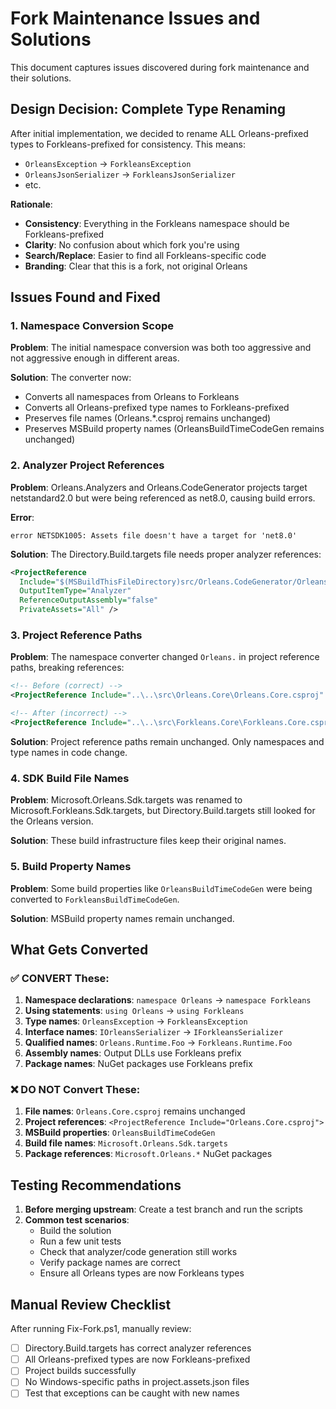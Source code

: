 # Fork Maintenance Issues and Solutions

This document captures issues discovered during fork maintenance and their solutions.

## Design Decision: Complete Type Renaming

After initial implementation, we decided to rename ALL Orleans-prefixed types to Forkleans-prefixed for consistency. This means:
- `OrleansException` → `ForkleansException`
- `OrleansJsonSerializer` → `ForkleansJsonSerializer`
- etc.

**Rationale**: 
- **Consistency**: Everything in the Forkleans namespace should be Forkleans-prefixed
- **Clarity**: No confusion about which fork you're using
- **Search/Replace**: Easier to find all Forkleans-specific code
- **Branding**: Clear that this is a fork, not original Orleans

## Issues Found and Fixed

### 1. Namespace Conversion Scope

**Problem**: The initial namespace conversion was both too aggressive and not aggressive enough in different areas.

**Solution**: The converter now:
- Converts all namespaces from Orleans to Forkleans
- Converts all Orleans-prefixed type names to Forkleans-prefixed
- Preserves file names (Orleans.*.csproj remains unchanged)
- Preserves MSBuild property names (OrleansBuildTimeCodeGen remains unchanged)

### 2. Analyzer Project References

**Problem**: Orleans.Analyzers and Orleans.CodeGenerator projects target netstandard2.0 but were being referenced as net8.0, causing build errors.

**Error**: 
```
error NETSDK1005: Assets file doesn't have a target for 'net8.0'
```

**Solution**: The Directory.Build.targets file needs proper analyzer references:
```xml
<ProjectReference 
  Include="$(MSBuildThisFileDirectory)src/Orleans.CodeGenerator/Orleans.CodeGenerator.csproj"
  OutputItemType="Analyzer"
  ReferenceOutputAssembly="false"
  PrivateAssets="All" />
```

### 3. Project Reference Paths

**Problem**: The namespace converter changed `Orleans.` in project reference paths, breaking references:
```xml
<!-- Before (correct) -->
<ProjectReference Include="..\..\src\Orleans.Core\Orleans.Core.csproj" />

<!-- After (incorrect) -->
<ProjectReference Include="..\..\src\Forkleans.Core\Forkleans.Core.csproj" />
```

**Solution**: Project reference paths remain unchanged. Only namespaces and type names in code change.

### 4. SDK Build File Names

**Problem**: Microsoft.Orleans.Sdk.targets was renamed to Microsoft.Forkleans.Sdk.targets, but Directory.Build.targets still looked for the Orleans version.

**Solution**: These build infrastructure files keep their original names.

### 5. Build Property Names

**Problem**: Some build properties like `OrleansBuildTimeCodeGen` were being converted to `ForkleansBuildTimeCodeGen`.

**Solution**: MSBuild property names remain unchanged.

## What Gets Converted

### ✅ CONVERT These:
1. **Namespace declarations**: `namespace Orleans` → `namespace Forkleans`
2. **Using statements**: `using Orleans` → `using Forkleans`
3. **Type names**: `OrleansException` → `ForkleansException`
4. **Interface names**: `IOrleansSerializer` → `IForkleansSerializer`
5. **Qualified names**: `Orleans.Runtime.Foo` → `Forkleans.Runtime.Foo`
6. **Assembly names**: Output DLLs use Forkleans prefix
7. **Package names**: NuGet packages use Forkleans prefix

### ❌ DO NOT Convert These:
1. **File names**: `Orleans.Core.csproj` remains unchanged
2. **Project references**: `<ProjectReference Include="Orleans.Core.csproj">`
3. **MSBuild properties**: `OrleansBuildTimeCodeGen`
4. **Build file names**: `Microsoft.Orleans.Sdk.targets`
5. **Package references**: `Microsoft.Orleans.*` NuGet packages

## Testing Recommendations

1. **Before merging upstream**: Create a test branch and run the scripts
2. **Common test scenarios**:
   - Build the solution
   - Run a few unit tests
   - Check that analyzer/code generation still works
   - Verify package names are correct
   - Ensure all Orleans types are now Forkleans types

## Manual Review Checklist

After running Fix-Fork.ps1, manually review:
- [ ] Directory.Build.targets has correct analyzer references
- [ ] All Orleans-prefixed types are now Forkleans-prefixed
- [ ] Project builds successfully
- [ ] No Windows-specific paths in project.assets.json files
- [ ] Test that exceptions can be caught with new names